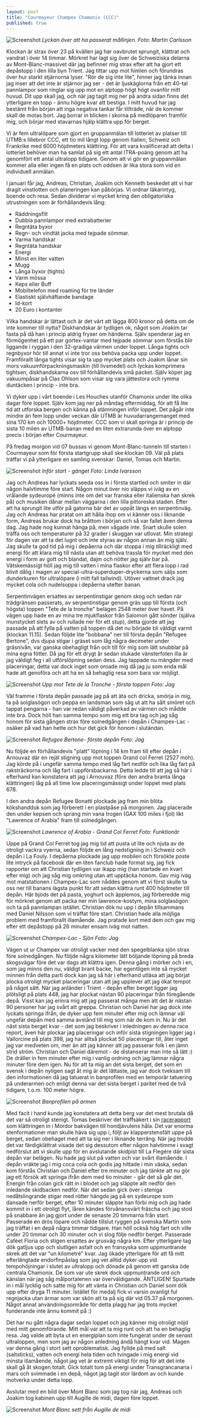 ```yaml
---
layout: post
title: "Courmayeur Champex Chamonix (CCC)"
published: true
---
```


![Screenshot](/images/ccc-finish.jpg)
*Lyckan över att ha passerat mållinjen. Foto: Martin Carlsson*

Klockan är strax över 23 på kvällen jag har oavbrutet sprungit, klättrat och vandrat i över 14 timmar. Mörkret har lagt sig över de Schweiziska delarna av Mont-Blanc-massivet där jag befinner mig strax efter att ha gjort ett depåstopp i den lilla byn Trient. Jag tittar upp mot himlen och förundras över hur starkt stjärnorna lyser. "Rör de sig inte lite", hinner jag tänka innan jag inser att det inte är stjärnor jag ser - det är ljuskäglorna från ett 40-tal pannlampor som ringlar sig upp mot en alptopp högt högt ovanför mitt huvud. Dit upp skall jag, och när jag tagit mig ner på andra sidan finns det ytterligare en topp - ännu högre kvar att bestiga. I mitt huvud har jag bestämt från början att inga negativa tankar får tillträde, när de kommer skall de motas bort. Jag borrar in blicken i skorna på medlöparen framför mig, och börjar med stavarnas hjälp klättra upp för berget. 

Vi är fem ultralöpare som gjort en gruppanmälan till lotteriet av platser till UTMB:s lillebror CCC, ett tio mil långt lopp genom Italien, Schweiz och Frankrike med 6000 höjdmeters klättring. För att vara kvalificerad att delta i lotteriet behöver man ha samlat på sig ett antal ITRA-poäng genom att ha genomfört ett antal ultralopp tidigare. Genom att vi gör en gruppanmälan kommer alla eller ingen få en plats och oddsen är lika stora som vid en individuell anmälan. 

I januari får jag, Andreas, Christian, Joakim och Kenneth beskedet att vi har dragit vinstlotten och planeringen kan påbörjas. Vi ordnar läkarintyg, boende och resa. Sedan dividerar vi mycket kring den obligatoriska utrustningen som är förhållandevis lång:

* Räddningsfilt
* Dubbla pannlampor med extrabatterier
* Regntäta byxor
* Regn- och vindtät jacka med tejpade sömmar.
* Varma handskar
* Regntäta handskar
* Energi
* Minst en liter vatten
* Mugg
* Långa byxor (tights)
* Varm mössa
* Keps eller Buff
* Mobiltelefon med roaming för tre länder 
* Elastiskt självhäftande bandage
* Id-kort
* 20 Euro i kontanter

Vilka handskar är lättast och är det värt att lägga 800 kronor på detta om de inte kommer till nytta? Diskhandskar är tydligen ok, något som Joakim tar fasta på då han i princip aldrig fryser om händerna. Själv spenderar jag en förmögenhet på ett par gortex-vantar med tejpade sömmar som förstås blir liggande i ryggan i den 32-gradiga värmen under loppet. Långa tights och regnbyxor hör till annat vi inte tror oss behöva packa upp under loppet. Framförallt långa tights visar sig ta upp mycket plats och Joakim lånar sin mors vakuumförpackningsmaskin (till livsmedel) och lyckas komprimera tightsen, diskhandskarna osv till förhållandevis små packet. Själv köper jag vakuumpåsar på Clas Ohlson som visar sig vara jättestora och rymma duntäcken i princip - inte bra. 

Vi dyker upp i vårt boende i Les Houches utanför Chamonix under lite olika dagar före loppet. Själv kom jag ner på måndag eftermiddag, för att få lite tid att utforska bergen och känna på stämningen inför loppet. Det pågår inte mindre än fem lopp under veckan där UTMB är huvudarrangemanget med sina 170 km och 10000+ höjdmeter. CCC som vi skall springa är i princip de sista 10 milen av UTMB-banan med en liten extrarunda över en alptopp precis i början efter Courmayeur.

På fredag morgon vid 07 bussas vi genom Mont-Blanc-tunneln till starten i Courmayeur som för första startgrupp skall ske klockan 09. Väl på plats träffar vi på ytterligare en samling svenskar: Daniel, Tomas och Martin.

![Screenshot](/images/ccc-team-sweden.jpg)
*Inför start - gänget Foto: Linda Ivarsson*

Jag och Andreas har lyckats seeda oss in i första startled och smiter in där någon halvtimme före start. Någon minut över nio släpps vi iväg av en vrålande sydeuropé (minns inte om det var franska eller italienska han skrek på) och musiken dånar mellan väggarna i den lilla pittoreska staden. Efter att ha sprungit lite utför på gatorna bär det av uppåt längs en serpentinväg. Jag och Andreas har pratat om att hålla ihop om vi känner oss i liknande form, Andreas brukar dock ha bråttom i början och så var fallet även denna dag. Jag hade nog kunnat hänga på, men vågade inte. Snart skulle solen träffa oss och temperaturer på 32 grader i skuggan var utlovat. Min strategi för dagen var att ta det lugnt och inte styras av någon annan än mig själv. Jag skulle ta god tid på mig i depåerna och där stoppa i mig tillräckligt med energi för att klara mig till nästa utan att behöva trassla för mycket med den energi i form av gott och blandat, dajm och nötter jag själv bar på. Vätskemässigt höll jag mig till vatten i mina flaskor efter att flera lopp i rad blivit dålig i magen av special-ultra-superduper-dryckerna som säljs som dunderkuren för ultralöpare (i mitt fall tailwind). Utöver vattnet drack jag mycket cola och nudelsoppa i depåerna utefter banan.

Serpentinvägen ersattes av serpentinstigar genom skog och sedan när trädgränsen passerats, av serpentinstigar genom gräs upp till första (och högsta) toppen "Tete de la tronche" belägen 2548 meter över havet. På vägen upp hade en av mina tre mjukflaskor från Salomon gått sönder (själva munstycket slets av och rullade ner för ett stup), detta gjorde att jag passade på att fylla på vatten på toppen då det nu började bli väldigt varmt (klockan 11.15). Sedan följde lite "bobbana" ner till första depån "Refugee Bertone", dvs djupa stigar i gräset som låg några decimeter under gräsnivån, var ganska obehagligt från och till för mig som lätt snubblar på mina egna fötter. Då jag för ett drygt år sedan stukade vänsterfoten illa är jag väldigt feg i all utförslöpning sedan dess. Jag tappade nu mängder med placeringar, detta var dock inget som oroade mig då jag ju som enda mål hade att genoföra och att ha en så behaglig resa som bara var möjligt.

![Screenshot](/images/tete.jpg)
*Upp mot Tete de la Tronche - första toppen Foto: Jag*

Väl framme i första depån passade jag på att äta och dricka, smörja in mig, ta på solglasögon och peppa en landsman som såg ut att ha sålt smöret och tappat pengarna - han var redan väldigt påverkad av värmen och mådde inte bra. Dock höll han samma tempo som mig ett bra tag och jag såg honom för sista gången strax före solnedgången i depån i Champex-Lac - osäker på vad han hette och hur det gick för honom i slutändan.

![Screenshot](/images/bertone.jpg)
*Refugee Bertone- första depån Foto: Jag*

Nu följde en förhållandevis "platt" löpning i 14 km fram till efter depån i Arnouvaz där en rejäl stigning upp mot toppen Grand col Ferret (2527 möh). Jag körde på i ungefär samma tempo med låg fart nedför och lika låg fart på raksträckorna och låg fart i uppförsbackarna. Detta ledde till att jag så här i efterhand kan konstatera att jag i Arnouvaz (före den andra branta långa klättringen) låg på all time low placeringsmässigt under loppet med plats 678.

I den andra depån Refugee Bonatti plockade jag fram min blöta kökshandduk som jag förberett i en plastpåse på morgonen. Jag placerade den under kepsen och sprang min vana trogen (GAX 100 miles i fjol) likt "Lawrence of Arabia" fram till solnedgången.


![Screenshot](/images/grand-col-ferret.jpg)
*Lawrence of Arabia - Grand Col Ferret Foto: Funktionär*

Uppe på Grand Col Ferret tog jag mig tid att pusta ut lite och njuta av de otroligt vackra vyerna, sedan följde en lång nedstigning in i Schweiz och depån i La Fouly. I depåerna plockade jag upp mobilen och försökte poste lite intryck på facebook där en liten fanclub hade format sig, jag fick rapporter om att Christian tydligen var ikapp mig (han startade en kvart efter mig) och jag såg mig omkring utan att upptäcka honom. Gav mig iväg mot matstationen i Champex-Lac som nåddes genom att vi först skulle ta oss ner till banans lägsta punkt för att sedan klättra runt 400 höjdmeter till depån. Här bjöds det på pasta, yoghurt och äpplemos, jag förberedde mig för mörkret genom att packa ner min lawrence-kostym, mina solglasögon och ta på pannlampan istället. Christian dök nu upp i depån tillsammans med Daniel Nilsson som vi träffat före start. Christian hade alla möjliga problem med framförallt illamående. Jag pratade kort med dem och gav mig efter ett depåstopp på 26 minuter ensam iväg mot natten. 

![Screenshot](/images/champex-lake.jpg)
*Champex-Lac - Sjön Foto: Jag*

Vägen ut ur Champex var otroligt vacker med den spegelblanka sjön strax före solnedgången. Nu följde några kilometer lätt böljande löpning på breda skogsvägar före det var dags att klättra igen. Denna gång i mörker och i en, som jag minns den nu, väldigt brant backe, har egentligen inte så mycket minnen från detta parti dock kan jag så här i efterhand utläsa att jag börjat plocka otroligt mycket placeringar utan att jag upplever att jag ökat tempot på något sätt. När jag anländer i Trient - depån efter berget ligger jag plötsligt på plats 448, jag har plockat nästan 90 placeringar från föregående depå. Visst kan jag erinra mig att jag passerat många men att det är nästan 90 personer har jag svårt att greppa. Christian och Daniel har jag dock inte lyckats springa ifrån, de dyker upp fem minuter efter mig och lämnar väl ungefär depån med samma avstånd till mig som när de kom in. Nu är det näst sista berget kvar - det som jag beskriver i inledningen av denna race report, även här plockar jag placeringar och inför sista stigningen ligger jag i Vallorcine på plats 398, jag har alltså plockat 50 placeringar till, åter inget jag var medveten om, mer än att jag känner att jag passerar folk i en jämn strid ström. Christian och Daniel däremot - de distanserar man inte så lätt :) De dräller in fem minuter efter mig i vanlig ordning och jag lämnar några minuter före dem igen. Nu för att ta mig an det sista berget, det som en svensk i depån nyligen sagt åt mig är det lättaste, jag var dock tveksam till den informationen då jag tatuerat in banprofilen med en temporär tatuering på underarmen och enligt denna var det sista berget i paritet med de två tidigare, t.o.m. 100 meter högre. 

![Screenshot](/images/tattoo.jpg)
*Banprofilen på armen*

Med facit i hand kunde jag konstatera att detta berg var det mest brutala då det var så otroligt stenigt. Tomas beskriver det träffsäkert i sin [racerapport](http://www.amneskog.se/2016/08/ccc-2016/) som klättringen in i Mordor bakvägen till hondjävulens håla. Det var enorma stenformationer man skulle häva sig upp i, följt av klapperstensfält uppe på berget, sedan obehaget med att ta sig ner i liknande terräng. När jag trodde det var färdigklättrat visade det sig dessutom efter någon halvtimme i svagt nedförslut att vi skulle upp för en avslutande skidpist till La Flegére där sista depån var belägen. Nu hade jag slut på vatten och var svårt illamående. I depån vräkte jag i mig coca cola och godis jag hittade i min väska, sedan kom förstås Christian och Daniel efter tre minuter och jag tänkte att nu gör jag ett försök att springa ifrån dem med tio minuter - går det så går det. Energin från colan gick rätt in i blodet och jag släppte allt nedför den inledande skidbacken nedför. När det sedan gick över i steniga nedåtslingrande stigar med rötter hängde jag på en sydeurope som dansade nerför berget, efter 10 minuter släppte han förbi mig och jag hade kommit in i ett otroligt flyt, låren kändes förvånansvärt fräscha och jag stod på snabbare än jag gjort under de senaste 20 timmarna från start. Passerade en drös löpare och nådde tillslut ryggen på svenska Martin som jag träffat i en depå några timmar tidigare. Han höll också hög fart och ville under 20 timmar och 30 minuter och vi slog följe nedför berget. Passerade Caféet Floria och stigen ersattes av grusväg några km. Efter ytterligare tag dök gatljus upp och slutligen asfalt och en fransyska som uppmuntrande skrek att det var "un kilometré" kvar. Jag ökade ytterligare för att få mitt efterlängtade endorfinpåslag som jag vet alltid dyker upp vid tempohöjningar i slutet av ultralopp och dönade på genom ett ganska öde centrala Chamonix. De som var ute skrek dock uppmuntrande ord och känslan när jag såg målportalenen var överväldigande. ÄNTLIGEN! Spurtade in i mål lycklig och satte mig för att vänta in Christian och Daniel som dök upp efter dryga 11 minuter. Istället för medalj fick vi varsin ovanligt ful regnjacka utan ärmar som var skön att ta på sig där vid 05.37 på morgonen. Något annat användningsområde för detta plagg har jag trots mycket funderande inte ännu kommit på :)

Det har nu gått några dagar sedan loppet och jag känner mig otroligt nöjd med mitt genomförande. Mitt mål var att ta mig runt och att ha en behaglig resa. Jag valde att byta ut en energiplan som inte fungerat under de senast ultraloppen, men som jag av någon anledning ändå hängt kvar vid. Magen var denna gång i stort sett oproblematisk. Jag fyllde på med salt (saltsticks), vatten och energi hela tiden och tvingade i mig energi vid minsta illamående, något jag vet är extremt viktigt för mig för att det inte skall gå åt skogen totalt. Gick totalt tom på energi under Transgrancanaria i mars och svimmade i en depå, något jag tagit stor lärdom av och kunde motverka under detta lopp.

Avslutar med en bild över Mont Blanc som jag tog när jag, Andreas och Joakim tog kabinen upp till Augille de midi, dagen före loppet.


![Screenshot](/images/mont-blanc.jpg)
*Mont Blanc sett från Augille de midi*





